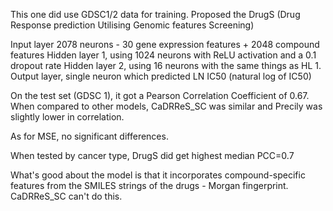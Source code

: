 This one did use GDSC1/2 data for training.
Proposed the DrugS (Drug Response prediction Utilising Genomic features Screening)

Input layer 2078 neurons - 30 gene expression features + 2048 compound features
Hidden layer 1, using 1024 neurons with ReLU activation and a 0.1 dropout rate
Hidden layer 2, using 16 neurons with the same things as HL 1.
Output layer, single neuron which predicted LN IC50 (natural log of IC50)

On the test set (GDSC 1), it got a Pearson Correlation Coefficient of 0.67. When compared to other models, CaDRReS_SC was similar and Precily was slightly lower in correlation.

As for MSE, no significant differences.

When tested by cancer type, DrugS did get highest median PCC=0.7

What's good about the model is that it incorporates compound-specific features from the SMILES strings of the drugs - Morgan fingerprint. CaDRReS_SC can't do this.